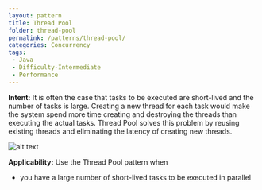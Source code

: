 ```yaml
---
layout: pattern
title: Thread Pool
folder: thread-pool
permalink: /patterns/thread-pool/
categories: Concurrency
tags:
 - Java
 - Difficulty-Intermediate
 - Performance
---
```


**Intent:** It is often the case that tasks to be executed are short-lived and
the number of tasks is large. Creating a new thread for each task would make
the system spend more time creating and destroying the threads than executing
the actual tasks. Thread Pool solves this problem by reusing existing threads
and eliminating the latency of creating new threads.

![alt text](./etc/thread-pool.png "Thread Pool")

**Applicability:** Use the Thread Pool pattern when

* you have a large number of short-lived tasks to be executed in parallel
